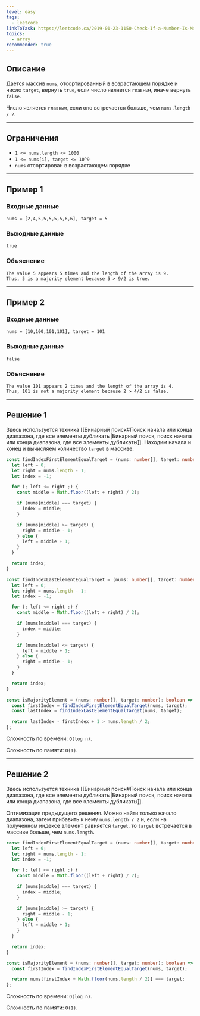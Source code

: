 ```yaml
---
level: easy
tags:
  - leetcode
linkToTask: https://leetcode.ca/2019-01-23-1150-Check-If-a-Number-Is-Majority-Element-in-a-Sorted-Array/
topics:
  - array
recommended: true
---
```

## Описание

Дается массив `nums`, отсортированный в возрастающем порядке и число `target`, вернуть `true`, если число является `главным`, иначе вернуть `false`.

Число является `главным`, если оно встречается больше, чем `nums.length / 2`.

---
## Ограничения

- `1 <= nums.length <= 1000`
- `1 <= nums[i], target <= 10^9`
- `nums` отсортирован в возрастающем порядке

---
## Пример 1

### Входные данные

```
nums = [2,4,5,5,5,5,5,6,6], target = 5
```
### Выходные данные

```
true
```
### Объяснение

```
The value 5 appears 5 times and the length of the array is 9.
Thus, 5 is a majority element because 5 > 9/2 is true.
```

---
## Пример 2

### Входные данные

```
nums = [10,100,101,101], target = 101
```
### Выходные данные

```
false
```
### Объяснение

```
The value 101 appears 2 times and the length of the array is 4.
Thus, 101 is not a majority element because 2 > 4/2 is false.
```

---
## Решение 1

Здесь используется техника [[Бинарный поиск#Поиск начала или конца диапазона, где все элементы дубликаты|Бинарный поиск, поиск начала или конца диапазона, где все элементы дубликаты]]. Находим начала и конец и вычисляем количество `target` в массиве.

```typescript
const findIndexFirstElementEqualTarget = (nums: number[], target: number) => {
  let left = 0;
  let right = nums.length - 1;
  let index = -1;

  for (; left <= right ;) {
    const middle = Math.floor((left + right) / 2);

    if (nums[middle] === target) {
      index = middle;
    }

    if (nums[middle] >= target) {
      right = middle - 1;
    } else {
      left = middle + 1;
    }
  }

  return index;
}

const findIndexLastElementEqualTarget = (nums: number[], target: number) => {
  let left = 0;
  let right = nums.length - 1;
  let index = -1;

  for (; left <= right ;) {
    const middle = Math.floor((left + right) / 2);

    if (nums[middle] === target) {
      index = middle;
    }

    if (nums[middle] <= target) {
      left = middle + 1;
    } else {
      right = middle - 1;
    }
  }

  return index;
}

const isMajorityElement = (nums: number[], target: number): boolean => {
  const firstIndex = findIndexFirstElementEqualTarget(nums, target);
  const lastIndex = findIndexLastElementEqualTarget(nums, target);

  return lastIndex - firstIndex + 1 > nums.length / 2;
};
```

Сложность по времени: `O(log n)`.

Сложность по памяти: `O(1)`.

---
## Решение 2

Здесь используется техника [[Бинарный поиск#Поиск начала или конца диапазона, где все элементы дубликаты|Бинарный поиск, поиск начала или конца диапазона, где все элементы дубликаты]].

Оптимизация предыдущего решения. Можно найти только начало диапазона, затем прибавить к нему `nums.length / 2` и, если на полученном индексе элемент равняется `target`, то `target` встречается в массиве больше, чем `nums.length`.

```typescript
const findIndexFirstElementEqualTarget = (nums: number[], target: number) => {
  let left = 0;
  let right = nums.length - 1;
  let index = -1;

  for (; left <= right ;) {
    const middle = Math.floor((left + right) / 2);

    if (nums[middle] === target) {
      index = middle;
    }

    if (nums[middle] >= target) {
      right = middle - 1;
    } else {
      left = middle + 1;
    }
  }

  return index;
}

const isMajorityElement = (nums: number[], target: number): boolean => {
  const firstIndex = findIndexFirstElementEqualTarget(nums, target);

  return nums[firstIndex + Math.floor(nums.length / 2)] === target;
};
```

Сложность по времени: `O(log n)`.

Сложность по памяти: `O(1)`.